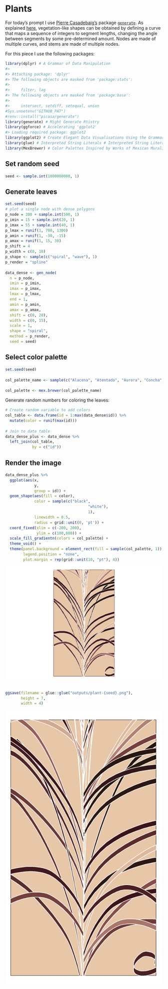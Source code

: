 
<!-- README.md is generated from README.Rmd. Please edit that file -->

# Plants

<!-- badges: start -->
<!-- badges: end -->

For today’s prompt I use [Pierre
Casadebaig’s](https://github.com/picasa) package
[`generate`](https://github.com/picasa/generate). As explained
[here](https://github.com/picasa/generative_examples/blob/master/R/sequence_collatz.rmd#L25),
vegetation-like shapes can be obtained by defining a curve that maps a
sequence of integers to segment lengths, changing the angle between
segments by some pre-determined amount. Nodes are made of multiple
curves, and stems are made of multiple nodes.

For this piece I use the following packages:

``` r
library(dplyr) # A Grammar of Data Manipulation
#> 
#> Attaching package: 'dplyr'
#> The following objects are masked from 'package:stats':
#> 
#>     filter, lag
#> The following objects are masked from 'package:base':
#> 
#>     intersect, setdiff, setequal, union
#Sys.unsetenv("GITHUB_PAT")
#renv::install("picasa/generate")
library(generate) # Might Generate Rtistry
library(ggforce) # Accelerating 'ggplot2'
#> Loading required package: ggplot2
library(ggplot2) # Create Elegant Data Visualisations Using the Grammar of Graphics
library(glue) # Interpreted String Literals # Interpreted String Literals
library(MexBrewer) # Color Palettes Inspired by Works of Mexican Muralists # Color Palettes Inspired by Works of Mexican Muralists 
```

## Set random seed

``` r
seed <- sample.int(1000000000, 1)
```

## Generate leaves

``` r
set.seed(seed)
# plot a single node with dense polygons
p_node = 300 + sample.int(500, 1)
p_imin = 15 + sample.int(20, 1)
p_imax = 55 + sample.int(40, 1)
p_lmax = runif(1, 700, 1300)
p_amin = runif(1, -30, -15)
p_amax = runif(1, 15, 30)
p_shift = 4
p_width = c(0, 10)
p_shape <- sample(c("spiral", "wave"), 1)
p_render = "spline"

data_dense <- gen_node(
  n = p_node,
  imin = p_imin,
  imax = p_imax,
  lmax = p_lmax,
  end = 1,
  amin = p_amin,
  amax = p_amax,
  shift = c(0, 20),
  width = c(0, 15),
  scale = 1,
  shape = "spiral",
  method = p_render,
  seed = seed)
```

## Select color palette

``` r
set.seed(seed)

col_palette_name <- sample(c("Alacena", "Atentado", "Aurora", "Concha", "Frida", "Huida", "Maiz", "Ofrenda", "Revolucion", "Ronda", "Taurus1", "Taurus2", "Tierra", "Vendedora"), 1)

col_palette <- mex.brewer(col_palette_name)
```

Generate random numbers for coloring the leaves:

``` r
# Create random variable to add colors
col_table <- data.frame(id = 1:max(data_dense$id)) %>%
  mutate(color = runif(max(id)))

# Join to data table
data_dense_plus <- data_dense %>%
  left_join(col_table,
            by = c("id"))
```

## Render the image

``` r
data_dense_plus %>%
  ggplot(aes(x,
             y,
             group = id)) +
  geom_shape(aes(fill = color),
             color = sample(c("black", 
                                     "white"), 
                                     1),
             linewidth = 0.5, 
             radius = grid::unit(0, 'pt')) +
  coord_fixed(xlim = c(-200, 200),
              ylim = c(100,800)) +
  scale_fill_gradientn(colors = col_palette) +
  theme_void() +
  theme(panel.background = element_rect(fill = sample(col_palette, 1)),
        legend.position = "none",
        plot.margin = rep(grid::unit(10, "pt"), 4))
```

![](README_files/figure-gfm/unnamed-chunk-6-1.png)<!-- -->

``` r

ggsave(filename = glue::glue("outputs/plant-{seed}.png"),
       height = 7,
       width = 4)
```

<img src="outputs/plant-85432422.png" width="500px" />
